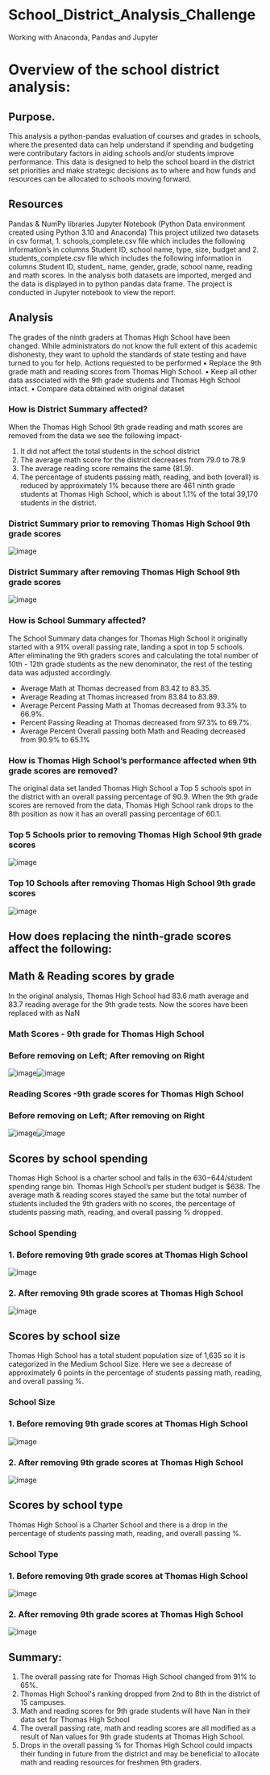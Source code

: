 # School_District_Analysis_Challenge

Working with Anaconda, Pandas and Jupyter



# Overview of the school district analysis: 


## Purpose.
This analysis a python-pandas evaluation of courses and grades in schools, where the presented data can help understand if spending and budgeting were contributary factors in aiding schools and/or students improve performance. This data is designed to help the school board in the district set priorities and make strategic decisions as to where and how funds and resources can be allocated to schools moving forward.



## Resources
Pandas & NumPy libraries Jupyter Notebook (Python Data environment created using Python 3.10 and Anaconda)
This project utilized two datasets in csv format, 1. schools_complete.csv file which includes the following information’s in columns Student ID, school name, type, size, budget and 2. students_complete.csv file which includes the following information in columns Student ID, student_ name, gender, grade, school name, reading and math scores. In the analysis both datasets are imported, merged and the data is displayed in to python pandas data frame. The project is conducted in Jupyter notebook to view the report.



## Analysis
The grades of the ninth graders at Thomas High School have been changed. While administrators do not know the full extent of this academic dishonesty, they want to uphold the standards of state testing and have turned to you for help.
Actions requested to be performed
•	Replace the 9th grade math and reading scores from Thomas High School.
•	Keep all other data associated with the 9th grade students and Thomas High School intact.
•	Compare data obtained with original dataset



### How is District Summary affected?
When the Thomas High School 9th grade reading and math scores are removed from the data we see the following impact-
1.	It did not affect the total students in the school district
2.	The average math score for the district decreases from 79.0 to 78.9
3.	The average reading score remains the same (81.9). 
4.	The percentage of students passing math, reading, and both (overall) is reduced by approximately 1% because there are 461 ninth grade students at Thomas High School, which is about 1.1% of the total 39,170 students in the district.

### District Summary prior to removing Thomas High School 9th grade scores
![image](https://user-images.githubusercontent.com/96351897/151655167-c06c3c35-d351-4a6f-82d7-34483f0274a1.png)


### District Summary after removing Thomas High School 9th grade scores
![image](https://user-images.githubusercontent.com/96351897/151655162-b03444a5-88f1-43d8-bc08-552e5728f5b5.png)
 
 
 
 
### How is School Summary affected?

The School Summary data changes for Thomas High School it originally started with a 91% overall passing rate, landing a spot in top 5 schools. After eliminating the 9th graders scores and calculating the total number of 10th - 12th grade students as the new denominator, the rest of the testing data was adjusted accordingly. 
- Average Math at Thomas decreased from 83.42 to 83.35.
- Average Reading at Thomas increased from 83.84 to 83.89.
- Average Percent Passing Math at Thomas decreased from 93.3% to 66.9%.
- Percent Passing Reading at Thomas decreased from 97.3% to 69.7%.
- Average Percent Overall passing both Math and Reading decreased from 90.9% to 65.1%

### How is Thomas High School’s performance affected when 9th grade scores are removed?

The original data set landed Thomas High School a Top 5 schools spot in the district with an overall passing percentage of 90.9. When the 9th grade scores are removed from the data, Thomas High School rank drops to the 8th position as now it has an overall passing percentage of 60.1.
### Top 5 Schools prior to removing Thomas High School 9th grade scores
![image](https://user-images.githubusercontent.com/96351897/151655157-5b27c467-966a-48b5-8436-263789d28df6.png)
 
 
 
### Top 10 Schools after removing Thomas High School 9th grade scores
![image](https://user-images.githubusercontent.com/96351897/151655145-aa153bfe-ba89-4fc1-9b29-c689a9e71b9d.png)




## How does replacing the ninth-grade scores affect the following:


## Math & Reading scores by grade
In the original analysis, Thomas High School had 83.6 math average and 83.7 reading average for the 9th grade tests. Now the scores have been replaced with as NaN

### Math Scores - 9th grade for Thomas High School
### Before removing on Left; After removing on Right
![image](https://user-images.githubusercontent.com/96351897/151655133-62cd68f7-6d48-4110-b546-f98d5b7555ad.png)![image](https://user-images.githubusercontent.com/96351897/151655137-f2381278-4f26-46d4-af05-39169f25bfa0.png)

   
   
### Reading Scores -9th grade scores for Thomas High School
### Before removing on Left; After removing on Right
![image](https://user-images.githubusercontent.com/96351897/151655117-ee6367b8-d65f-4c74-92b3-b4c33b32b31b.png)![image](https://user-images.githubusercontent.com/96351897/151655123-e7dbc4b9-0a2c-430a-a306-944acc31f69d.png)




## Scores by school spending
Thomas High School is a charter school and falls in the $630-$644/student spending range bin. Thomas High School’s per student budget is $638. The average math & reading scores stayed the same but the total number of students included the 9th graders with no scores, the percentage of students passing math, reading, and overall passing % dropped.

### School Spending 

### 1.	Before removing 9th grade scores at Thomas High School
![image](https://user-images.githubusercontent.com/96351897/151655090-657c4b30-1e50-4489-bff6-039eb2dfe774.png)


### 2.	After removing 9th grade scores at Thomas High School
![image](https://user-images.githubusercontent.com/96351897/151655088-d40cc904-92c6-4124-ac13-670601ba1880.png)



## Scores by school size
Thomas High School has a total student population size of 1,635 so it is categorized in the Medium School Size. Here we see a decrease of approximately 6 points in the percentage of students passing math, reading, and overall passing %.




### School Size 
### 1.	Before removing 9th grade scores at Thomas High School  
![image](https://user-images.githubusercontent.com/96351897/151655071-128c94ea-6a31-44f2-b5ac-068a109d5371.png)


### 2.	After removing 9th grade scores at Thomas High School  
![image](https://user-images.githubusercontent.com/96351897/151655062-52890fa0-61d9-4eae-b589-db9923b06447.png)



## Scores by school type
Thomas High School is a Charter School and there is a drop in the percentage of students passing math, reading, and overall passing %.

### School Type 
### 1. Before removing 9th grade scores at Thomas High School  
![image](https://user-images.githubusercontent.com/96351897/151655047-6e019bd0-8082-4a4c-86af-2842673e79c3.png)


### 2. After removing 9th grade scores at Thomas High School  
![image](https://user-images.githubusercontent.com/96351897/151655043-c8b1b78c-b78b-455d-85a3-308cff0e2901.png)



## Summary: 
1.	The overall passing rate for Thomas High School changed from 91% to 65%.
2.	Thomas High School's ranking dropped from 2nd to 8th in the district of 15 campuses.
3.	 Math and reading scores for 9th grade students will have Nan in their data set for Thomas High School
4.	The overall passing rate, math and reading scores are all modified as a result of Nan values for 9th grade students at Thomas High School.
5.	Drops in the overall passing % for Thomas High School could impacts their funding in future from the district and may be beneficial to allocate math and reading resources for freshmen 9th graders.



